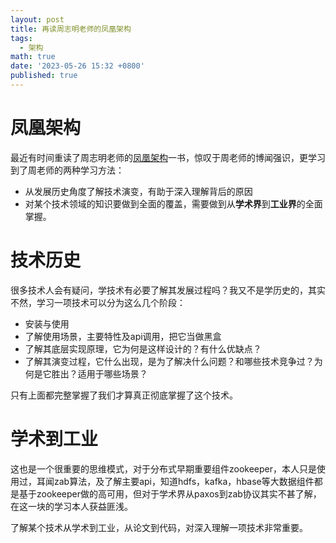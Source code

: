 ```yaml
---
layout: post
title: 再读周志明老师的凤凰架构
tags:
  - 架构
math: true
date: '2023-05-26 15:32 +0800'
published: true
---
```

# 凤凰架构

最近有时间重读了周志明老师的[凤凰架构](https://time.geekbang.org/opencourse/intro/100064201)一书，惊叹于周老师的博闻强识，更学习到了周老师的两种学习方法：

- 从发展历史角度了解技术演变，有助于深入理解背后的原因
- 对某个技术领域的知识要做到全面的覆盖，需要做到从**学术界**到**工业界**的全面掌握。



# 技术历史

很多技术人会有疑问，学技术有必要了解其发展过程吗？我又不是学历史的，其实不然，学习一项技术可以分为这么几个阶段：

- 安装与使用
- 了解使用场景，主要特性及api调用，把它当做黑盒
- 了解其底层实现原理，它为何是这样设计的？有什么优缺点？
- 了解其演变过程，它什么出现，是为了解决什么问题？和哪些技术竞争过？为何是它胜出？适用于哪些场景？

只有上面都完整掌握了我们才算真正彻底掌握了这个技术。

# 学术到工业

这也是一个很重要的思维模式，对于分布式早期重要组件zookeeper，本人只是使用过，耳闻zab算法，及了解主要api，知道hdfs，kafka，hbase等大数据组件都是基于zookeeper做的高可用，但对于学术界从paxos到zab协议其实不甚了解，在这一块的学习本人获益匪浅。

了解某个技术从学术到工业，从论文到代码，对深入理解一项技术非常重要。
